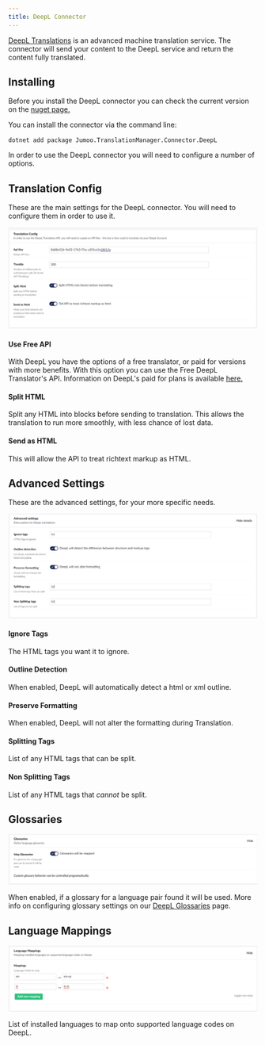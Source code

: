 ```yaml
---
title: DeepL Connector
---
```


[DeepL Translations](https://www.deepl.com/en/whydeepl) is an advanced machine translation service. The connector will send your content to the DeepL service and return the content fully translated. 

## Installing

Before you install the DeepL connector you can check the current version on the [nuget page.](https://www.nuget.org/packages/Jumoo.TranslationManager.Connector.DeepL/) 

You can install the connector via the command line: 

```
dotnet add package Jumoo.TranslationManager.Connector.DeepL
```

In order to use the DeepL connector you will need to configure a number of options.

## Translation Config 

These are the main settings for the DeepL connector. You will need to configure them in order to use it.

![sfgfe](transConfig.png)

#### Use Free API

With DeepL you have the options of a free translator, or paid for versions with more benefits. With this option you can use the Free DeepL Translator's API. Information on DeepL's paid for plans is available [here.](https://www.deepl.com/pro?cta=header-prices/)

#### Split HTML

Split any HTML into blocks before sending to translation. This allows the translation to run more smoothly, with less chance of lost data.

#### Send as HTML

This will allow the API to treat richtext markup as HTML.

## Advanced Settings

These are the advanced settings, for your more specific needs.

![The DeepL Connector advanced settings box.](advSetting.png)

#### Ignore Tags

The HTML tags you want it to ignore.

#### Outline Detection

When enabled, DeepL will automatically detect a html or xml outline.

#### Preserve Formatting

When enabled, DeepL will not alter the formatting during Translation.

#### Splitting Tags

List of any HTML tags that can be split.

#### Non Splitting Tags

List of any HTML tags that _cannot_ be split.

## Glossaries

![The DeepL Connector glossary box.](glossaries.png)

When enabled, if a glossary for a language pair found it will be used. More info on configuring glossary settings on our [DeepL Glossaries](deepLGloss) page.

## Language Mappings

![The DeepL Connector Language Mappings box.](langMap.png)

List of installed languages to map onto supported language codes on DeepL.
